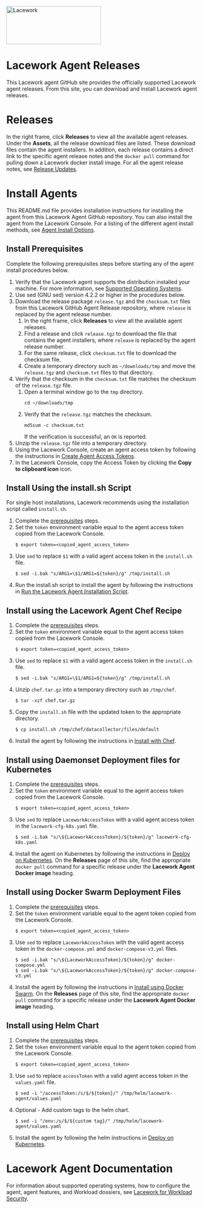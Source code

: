 <a href="https://www.lacework.com/"><img src="https://www.lacework.com/wp-content/uploads/2019/07/Lacework_Logo_color_2019.svg" width="250px" height="100px" title="Lacework" alt="Lacework"></a>

# Lacework Agent Releases
This Lacework agent GitHub site provides the officially supported Lacework agent releases. From this site, you can download and install Lacework agent releases. 

# Releases
In the right frame, click **Releases** to view all the available agent releases.
Under the **Assets**, all the release download files are listed. These download files contain the agent installers. In addition, each release contains a direct link to the specific agent release notes and the ```docker pull``` command for pulling down a Lacework docker install image. 
For all the agent release notes, see [Release Updates](https://support.lacework.com/hc/en-us/categories/360000539793-Release-Updates).

# Install Agents
This README.md file provides installation instructions for installing the agent from this Lacework Agent GitHub repository.
You can also install the agent from the Lacework Console. For a listing of the different agent install methods, see [Agent Install Options](https://support.lacework.com/hc/en-us/sections/360002375733).

## Install Prerequisites
Complete the following prerequisites steps before starting any of the agent install procedures below.
1. Verify that the Lacework agent supports the distribution installed your machine. For more information, see [Supported Operating Systems](https://support.lacework.com/hc/en-us/articles/360005230014).
2. Use sed (GNU sed) version 4.2.2 or higher in the procedures below. 
2. Download the release package ```release.tgz``` and the ```checksum.txt``` files from this Lacework GitHub Agent Release repository, where ```release``` is replaced by the agent release number.
    1. In the right frame, click **Releases** to view all the available agent releases.  
    2. Find a release and click ```release.tgz``` to download the file that contains the agent installers, where ```release``` is replaced by the agent release number.
    3. For the same release, click ```checksum.txt``` file to download the checksum file. 
    4. Create a temporary directory such as ```~/downloads/tmp``` and move the ```release.tgz``` and ```checksum.txt``` files to that directory. 
3. Verify that the checksum in the ```checksum.txt``` file matches the checksum of the  ```release.tgz``` file.
    1. Open a terminal window go to the ```tmp``` directory.
       ```
       cd ~/downloads/tmp
       ```
    2. Verify that the ```release.tgz``` matches the checksum.
       ```
       md5sum -c checksum.txt
       ```
       If the verification is successful, an ```OK``` is reported. 
4. Unzip the ```release.tgz``` file into a temporary directory. 
5. Using the Lacework Console, create an agent access token  by following the instructions in [Create Agent Access Tokens](https://support.lacework.com/hc/en-us/articles/360036425594).
6. In the Lacework Console, copy the Access Token by clicking the **Copy to clipboard icon** icon.

## Install Using the install.sh Script
For single host installations, Lacework recommends using the installation script called ```install.sh```.
1. Complete the [prerequisites](#install-prerequisites) steps.
2. Set the ```token``` environment variable equal to the agent access token copied from the Lacework Console.
   ```
   $ export token=<copied_agent_access_token>
   ```
3. Use ```sed``` to replace ```$1``` with a valid agent access token in the ```install.sh``` file.
   ```
   $ sed -i.bak "s/ARG1=\$1/ARG1=${token}/g" /tmp/install.sh
   ```
4. Run the install.sh script to install the agent by following the instructions in [Run the Lacework Agent Installation Script](https://support.lacework.com/hc/en-us/articles/360005321273).

## Install using the Lacework Agent Chef Recipe
1. Complete the [prerequisites](#install-prerequisites) steps.
2. Set the ```token``` environment variable equal to the agent access token copied from the Lacework Console.
   ```
   $ export token=<copied_agent_access_token>
   ```
3. Use ```sed``` to replace ```$1``` with a valid agent access token in the ```install.sh``` file.
   ```
   $ sed -i.bak "s/ARG1=\$1/ARG1=${token}/g" /tmp/install.sh
   ```
4. Unzip ```chef.tar.gz``` into a temporary directory such as ```/tmp/chef```.
   ```
   $ tar -xzf chef.tar.gz
   ```
5. Copy the ```install.sh``` file with the updated token to the appropriate directory.
   ```
   $ cp install.sh /tmp/chef/datacollector/files/default
   ```
6. Install the agent by following the instructions in [Install with Chef](https://support.lacework.com/hc/en-us/articles/360005321413).

## Install using Daemonset Deployment files for Kubernetes
1. Complete the [prerequisites](#install-prerequisites) steps.
2. Set the ```token``` environment variable equal to the agent access token copied from the Lacework Console.
   ```
   $ export token=<copied_agent_access_token>
   ```
3. Use ```sed``` to replace ```LaceworkAccessToken``` with a valid agent access token in the ```lacework-cfg-k8s.yaml``` file.
   ```
   $ sed -i.bak "s/\${LaceworkAccessToken}/${token}/g" lacework-cfg-k8s.yaml
   ```
4. Install the agent on Kubernetes by following the instructions in [Deploy on Kubernetes](https://support.lacework.com/hc/en-us/articles/360005263034).
   On the **Releases** page of this site, find the appropriate ```docker pull``` command for a specific release under the **Lacework Agent Docker image** heading.

## Install using Docker Swarm Deployment Files
1. Complete the [prerequisites](#install-prerequisites) steps.
2. Set the ```token``` environment variable equal to the agent token copied from the Lacework Console.
   ```
   $ export token=<copied_agent_access_token>
   ```
3. Use ```sed``` to  replace ```LaceworkAccessToken``` with the valid agent access token in the ```docker-compose.yml``` and ```docker-compose-v3.yml``` files.
   ```
   $ sed -i.bak "s/\${LaceworkAccessToken}/${token}/g" docker-compose.yml
   $ sed -i.bak "s/\${LaceworkAccessToken}/${token}/g" docker-compose-v3.yml
   ```
4. Install the agent by following the instructions in [Install using Docker Swarm](https://support.lacework.com/hc/en-us/articles/360005321473).
   On the **Releases** page of this site, find the appropriate ```docker pull``` command for a specific release under the **Lacework Agent Docker image** heading.

## Install using Helm Chart
1. Complete the [prerequisites](#install-prerequisites) steps.
2. Set the ```token``` environment variable equal to the agent token copied from the Lacework Console.
   ```
   $ export token=<copied_agent_access_token>
   ```
3. Use ```sed``` to replace ```accessToken``` with a valid agent access token in the ```values.yaml``` file.
   ```
   $ sed -i "/accessToken:/s/$/${token}/" /tmp/helm/lacework-agent/values.yaml
   ```
4. Optional - Add custom tags to the helm chart.
   ```
   $ sed -i "/env:/s/$/${custom tag}/" /tmp/helm/lacework-agent/values.yaml
   ```
5. Install the agent by following the helm instructions in [Deploy on Kubernetes](https://support.lacework.com/hc/en-us/articles/360005263034-Deploy-on-Kubernetes).

# Lacework Agent Documentation
For information about supported operating systems, how to configure the agent, agent features, and Workload dossiers, see [Lacework for Workload Security](https://support.lacework.com/hc/en-us/categories/360001044834-Lacework-for-Workload-Security).
